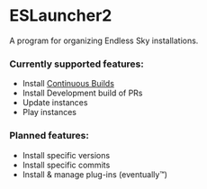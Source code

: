 # ESLauncher2
A program for organizing Endless Sky installations.

### Currently supported features:
- Install [Continuous Builds](https://github.com/endless-sky/endless-sky/releases/tag/continuous)
- Install Development build of PRs
- Update instances
- Play instances

### Planned features:
- Install specific versions
- Install specific commits
- Install & manage plug-ins (eventually™)